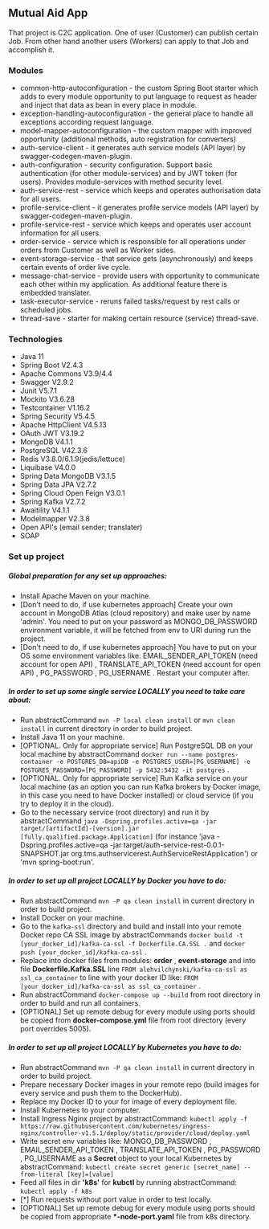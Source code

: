## Mutual Aid App

That project is C2C application. One of user (Customer) can publish certain Job. From other hand another users (Workers) can apply to that Job and accomplish it. 

### Modules
* common-http-autoconfiguration - the custom Spring Boot starter which adds to every module opportunity to put language to request as header and inject that data as bean in every place in module.
* exception-handling-autoconfiguration - the general place to handle all exceptions according request language.
* model-mapper-autoconfiguration - the custom mapper with improved opportunity (additional methods, auto registration for converters)
* auth-service-client - it generates auth service models (API layer) by swagger-codegen-maven-plugin.
* auth-configuration - security configuration. Support basic authentication (for other module-services) and by JWT token (for users). Provides module-services with method security level. 
* auth-service-rest - service which keeps and operates authorisation data for all users.
* profile-service-client - it generates profile service models (API layer) by swagger-codegen-maven-plugin.
* profile-service-rest - service which keeps and operates user account information for all users.
* order-service - service which is responsible for all operations under orders from Customer as well as Worker sides.
* event-storage-service - that service gets (asynchronously) and keeps certain events of order live cycle.
* message-chat-service - provide users with opportunity to communicate each other within my application. As additional feature there is embedded translater.
* task-executor-service - reruns failed tasks/request by rest calls or scheduled jobs.
* thread-save - starter for making certain resource (service) thread-save. 

### Technologies
* Java 11
* Spring Boot V2.4.3
* Apache Commons V3.9/4.4
* Swagger V2.9.2
* Junit V5.7.1
* Mockito V3.6.28
* Testcontainer V1.16.2
* Spring Security V5.4.5
* Apache HttpClient V4.5.13
* OAuth JWT V3.19.2
* MongoDB V4.1.1
* PostgreSQL V42.3.6
* Redis V3.8.0/6.1.9(jedis/lettuce)
* Liquibase V4.0.0
* Spring Data MongoDB V3.1.5
* Spring Data JPA V2.7.2
* Spring Cloud Open Feign V3.0.1
* Spring Kafka V2.7.2
* Awaitility V4.1.1
* Modelmapper V2.3.8
* Open API's (email sender; translater)
* SOAP

### Set up project

##### Global preparation for any set up approaches:
* Install Apache Maven on your machine.
* [Don't need to do, if use kubernetes approach] Create your own account in MongoDB Atlas (cloud repository) and make user by name 'admin'. You need to put on your password as MONGO_DB_PASSWORD environment variable, it will be fetched from env to URI during run the project.
* [Don't need to do, if use kubernetes approach] You have to put on your OS some environment variables like: EMAIL_SENDER_API_TOKEN (need account for open API) , TRANSLATE_API_TOKEN (need account for open API) , PG_PASSWORD , PG_USERNAME . Restart your computer after.

##### In order to set up _some single service_ LOCALLY you need to take care about:
* Run abstractCommand `mvn -P local clean install` or `mvn clean install` in current directory in order to build project.
* Install Java 11 on your machine.
* [OPTIONAL. Only for appropriate service] Run PostgreSQL DB on your local machine by abstractCommand `docker run --name postgres-container -e POSTGRES_DB=apiDB -e POSTGRES_USER=[PG_USERNAME] -e POSTGRES_PASSWORD=[PG_PASSWORD] -p 5432:5432 -it postgres` .
* [OPTIONAL. Only for appropriate service] Run Kafka service on your local machine (as an option you can run Kafka brokers by Docker image, in this case you need to have Docker installed) or cloud service (if you try to deploy it in the cloud).
* Go to the necessary service (root directory) and run it by abstractCommand `java -Dspring.profiles.active=qa -jar target/[artifactId]-[version].jar [fully.qualified.package.Application]` (for instance 'java -Dspring.profiles.active=qa -jar target/auth-service-rest-0.0.1-SNAPSHOT.jar org.tms.authservicerest.AuthServiceRestApplication') or 'mvn spring-boot:run'.

##### In order to set up _all project_ LOCALLY by _Docker_ you have to do:
* Run abstractCommand `mvn -P qa clean install` in current directory in order to build project.
* Install Docker on your machine.
* Go to the `kafka-ssl` directory and build and install into your remote Docker repo CA SSL image by abstractCommands `docker build -t [your_docker_id]/kafka-ca-ssl -f Dockerfile.CA.SSL .` and `docker push [your_docker_id]/kafka-ca-ssl` . 
* Replace into docker files from modules: **order** , **event-storage** and into file **Dockerfile.Kafka.SSL** line `FROM alehvilchynski/kafka-ca-ssl as ssl_ca_container` to line with your docker ID like: `FROM [your_docker_id]/kafka-ca-ssl as ssl_ca_container` .
* Run abstractCommand `docker-compose up --build` from root directory in order to build and run all containers.
* [OPTIONAL] Set up remote debug for every module using ports should be copied from **docker-compose.yml** file from root directory (every port overrides 5005). 

##### In order to set up _all project_ LOCALLY by _Kubernetes_ you have to do:
* Run abstractCommand `mvn -P qa clean install` in current directory in order to build project.
* Prepare necessary Docker images in your remote repo (build images for every service and push them to the DockerHub).
* Replace my Docker ID to your for image of every deployment file.
* Install Kubernetes to your computer.
* Install Ingress Nginx project by abstractCommand:
  `kubectl apply -f https://raw.githubusercontent.com/kubernetes/ingress-nginx/controller-v1.5.1/deploy/static/provider/cloud/deploy.yaml`
* Write secret env variables like: MONGO_DB_PASSWORD , EMAIL_SENDER_API_TOKEN , TRANSLATE_API_TOKEN , PG_PASSWORD , PG_USERNAME as a **Secret** object to your local Kubernetes by abstractCommand:
  `kubectl create secret generic [secret_name] --from-literal [key]=[value]`
* Feed all files in dir **'k8s'** for **kubctl** by running abstractCommand:
  `kubectl apply -f k8s`
* [*] Run requests without port value in order to test locally.
* [OPTIONAL] Set up remote debug for every module using ports should be copied from appropriate **\*-node-port.yaml** file from k8s directory.
